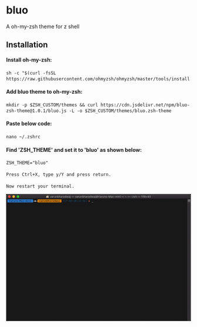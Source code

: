 # bluo
A oh-my-zsh theme for z shell

## Installation  
  

#### Install oh-my-zsh: 
                                 
    sh -c "$(curl -fsSL https://raw.githubusercontent.com/ohmyzsh/ohmyzsh/master/tools/install.sh)" 
                                       
                                       
#### Add bluo theme to oh-my-zsh:
                                       
    mkdir -p $ZSH_CUSTOM/themes && curl https://cdn.jsdelivr.net/npm/bluo-zsh-theme@1.0.1/bluo.js -L -o $ZSH_CUSTOM/themes/bluo.zsh-theme
                                    
                                    
#### Paste below code:

    nano ~/.zshrc

#### Find 'ZSH_THEME' and set it to 'bluo' as shown below:

    ZSH_THEME="bluo"

    Press Ctrl+X, type y/Y and press return.

    Now restart your terminal.
    
![bluo](./bluo.gif?raw=true)
